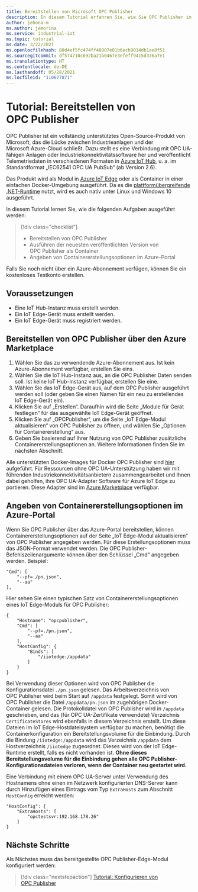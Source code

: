 ```yaml
---
title: Bereitstellen von Microsoft OPC Publisher
description: In diesem Tutorial erfahren Sie, wie Sie OPC Publisher im eigenständigen Modus bereitstellen.
author: jehona-m
ms.author: jemorina
ms.service: industrial-iot
ms.topic: tutorial
ms.date: 3/22/2021
ms.openlocfilehash: 80d4ef5fc474ff40807e01b6ecb9014db1ae8f51
ms.sourcegitcommit: df574710c692ba21b0467e3efeff9415d336a7e1
ms.translationtype: HT
ms.contentlocale: de-DE
ms.lasthandoff: 05/28/2021
ms.locfileid: "110677871"
---
```

# <a name="tutorial-deploy-the-opc-publisher"></a>Tutorial: Bereitstellen von OPC Publisher

OPC Publisher ist ein vollständig unterstütztes Open-Source-Produkt von Microsoft, das die Lücke zwischen Industrieanlagen und der Microsoft Azure-Cloud schließt. Dazu stellt es eine Verbindung mit OPC UA-fähigen Anlagen oder Industriekonnektivitätssoftware her und veröffentlicht Telemetriedaten in verschiedenen Formaten in [Azure IoT Hub](https://azure.microsoft.com/services/iot-hub/), u. a. im Standardformat „IEC62541 OPC UA PubSub“ (ab Version 2.6).

Das Produkt wird als Modul in [Azure IoT Edge](https://azure.microsoft.com/services/iot-edge/) oder als Container in einer einfachen Docker-Umgebung ausgeführt. Da es die [plattformübergreifende .NET-Runtime](/dotnet/core/introduction) nutzt, wird es auch nativ unter Linux und Windows 10 ausgeführt.

In diesem Tutorial lernen Sie, wie die folgenden Aufgaben ausgeführt werden:

> [!div class="checklist"]
> * Bereitstellen von OPC Publisher
> * Ausführen der neuesten veröffentlichten Version von OPC Publisher als Container
> * Angeben von Containererstellungsoptionen im Azure-Portal

Falls Sie noch nicht über ein Azure-Abonnement verfügen, können Sie ein kostenloses Testkonto erstellen.

## <a name="prerequisites"></a>Voraussetzungen

- Eine IoT Hub-Instanz muss erstellt werden.
- Ein IoT Edge-Gerät muss erstellt werden.
- Ein IoT Edge-Gerät muss registriert werden.

## <a name="deploy-the-opc-publisher-from-the-azure-marketplace"></a>Bereitstellen von OPC Publisher über den Azure Marketplace

1. Wählen Sie das zu verwendende Azure-Abonnement aus. Ist kein Azure-Abonnement verfügbar, erstellen Sie eins.
2. Wählen Sie die IoT Hub-Instanz aus, an die OPC Publisher Daten senden soll. Ist keine IoT Hub-Instanz verfügbar, erstellen Sie eine.
3. Wählen Sie das IoT Edge-Gerät aus, auf dem OPC Publisher ausgeführt werden soll (oder geben Sie einen Namen für ein neu zu erstellendes IoT Edge-Gerät ein).
4. Klicken Sie auf „Erstellen“. Daraufhin wird die Seite „Module für Gerät festlegen“ für das ausgewählte IoT Edge-Gerät geöffnet.
5. Klicken Sie auf „OPCPublisher“, um die Seite „IoT Edge-Modul aktualisieren“ von OPC Publisher zu öffnen, und wählen Sie „Optionen für Containererstellung“ aus.
6. Geben Sie basierend auf Ihrer Nutzung von OPC Publisher zusätzliche Containererstellungsoptionen an. Weitere Informationen finden Sie im nächsten Abschnitt.

Alle unterstützten Docker-Images für Docker OPC Publisher sind [hier](https://mcr.microsoft.com/v2/iotedge/opc-publisher/tags/list) aufgeführt. Für Ressourcen ohne OPC UA-Unterstützung haben wir mit führenden Industriekonnektivitätsanbietern zusammengearbeitet und Ihnen dabei geholfen, ihre OPC UA-Adapter Software für Azure IoT Edge zu portieren. Diese Adapter sind im [Azure Marketplace](https://azuremarketplace.microsoft.com/marketplace/apps?page=1) verfügbar.

## <a name="specifying-container-create-options-in-the-azure-portal"></a>Angeben von Containererstellungsoptionen im Azure-Portal
Wenn Sie OPC Publisher über das Azure-Portal bereitstellen, können Containererstellungsoptionen auf der Seite „IoT Edge-Modul aktualisieren“ von OPC Publisher angegeben werden. Für diese Erstellungsoptionen muss das JSON-Format verwendet werden. Die OPC Publisher-Befehlszeilenargumente können über den Schlüssel „Cmd“ angegeben werden. Beispiel:
```
"Cmd": [
    "--pf=./pn.json",
    "--aa"
],
```

Hier sehen Sie einen typischen Satz von Containererstellungsoptionen eines IoT Edge-Moduls für OPC Publisher:
```
{
    "Hostname": "opcpublisher",
    "Cmd": [
        "--pf=./pn.json",
        "--aa"
    ],
    "HostConfig": {
        "Binds": [
            "/iiotedge:/appdata"
        ]
    }
}
```

Bei Verwendung dieser Optionen wird von OPC Publisher die Konfigurationsdatei `./pn.json` gelesen. Das Arbeitsverzeichnis von OPC Publisher wird beim Start auf `/appdata` festgelegt. Somit wird von OPC Publisher die Datei `/appdata/pn.json` im zugehörigen Docker-Container gelesen. Die Protokolldatei von OPC Publisher wird in `/appdata` geschrieben, und das (für OPC UA-Zertifikate verwendete) Verzeichnis `CertificateStores` wird ebenfalls in diesem Verzeichnis erstellt. Um diese Dateien im IoT Edge-Hostdateisystem verfügbar zu machen, benötigt die Containerkonfiguration ein Bereitstellungsvolume für die Einbindung. Durch die Bindung `/iiotedge:/appdata` wird das Verzeichnis `/appdata` dem Hostverzeichnis `/iiotedge` zugeordnet. Dieses wird von der IoT Edge-Runtime erstellt, falls es nicht vorhanden ist.
**Ohne dieses Bereitstellungsvolume für die Einbindung gehen alle OPC Publisher-Konfigurationsdateien verloren, wenn der Container neu gestartet wird.**

Eine Verbindung mit einem OPC UA-Server unter Verwendung des Hostnamens ohne einen im Netzwerk konfigurierten DNS-Server kann durch Hinzufügen eines Eintrags vom Typ `ExtraHosts` zum Abschnitt `HostConfig` erreicht werden:

```
"HostConfig": {
    "ExtraHosts": [
        "opctestsvr:192.168.178.26"
    ]
}
```

## <a name="next-steps"></a>Nächste Schritte 
Als Nächstes muss das bereitgestellte OPC Publisher-Edge-Modul konfiguriert werden:

> [!div class="nextstepaction"]
> [Tutorial: Konfigurieren von OPC Publisher](tutorial-publisher-configure-opc-publisher.md)